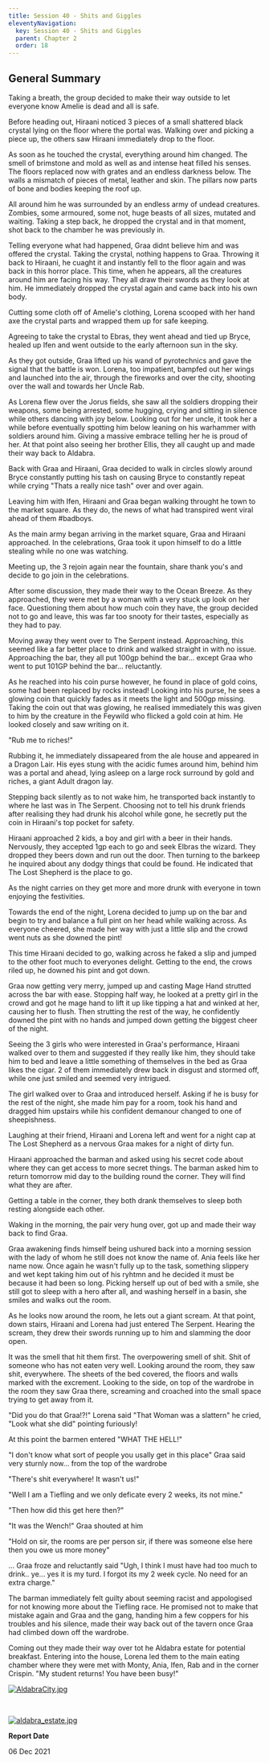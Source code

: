 ```yaml
---
title: Session 40 - Shits and Giggles
eleventyNavigation:
  key: Session 40 - Shits and Giggles
  parent: Chapter 2
  order: 18
---
```


## General Summary

Taking a breath, the group decided to make their way outside to let everyone know Amelie is dead and all is safe.  

 Before heading out, Hiraani noticed 3 pieces of a small shattered black crystal lying on the floor where the portal was. Walking over and picking a piece up, the others saw Hiraani immediately drop to the floor.  

 As soon as he touched the crystal, everything around him changed. The smell of brimstone and mold as well as and intense heat filled his senses. The floors replaced now with grates and an endless darkness below. The walls a mismatch of pieces of metal, leather and skin. The pillars now parts of bone and bodies keeping the roof up.  

 All around him he was surrounded by an endless army of undead creatures. Zombies, some armoured, some not, huge beasts of all sizes, mutated and waiting. Taking a step back, he dropped the crystal and in that moment, shot back to the chamber he was previously in.  

 Telling everyone what had happened, Graa didnt believe him and was offered the crystal. Taking the crystal, nothing happens to Graa. Throwing it back to Hiraani, he cuaght it and instantly fell to the floor again and was back in this horror place. This time, when he appears, all the creatures around him are facing his way. They all draw their swords as they look at him. He immediately dropped the crystal again and came back into his own body.  

 Cutting some cloth off of Amelie's clothing, Lorena scooped with her hand axe the crystal parts and wrapped them up for safe keeping.  

 Agreeing to take the crystal to Ebras, they went ahead and tied up Bryce, healed up Ifen and went outside to the early afternoon sun in the sky.  

 As they got outside, Graa lifted up his wand of pyrotechnics and gave the signal that the battle is won. Lorena, too impatient, bampfed out her wings and launched into the air, through the fireworks and over the city, shooting over the wall and towards her Uncle Rab.  

 As Lorena flew over the Jorus fields, she saw all the soldiers dropping their weapons, some being arrested, some hugging, crying and sitting in silence while others dancing with joy below. Looking out for her uncle, it took her a while before eventually spotting him below leaning on his warhammer with soldiers around him. Giving a massive embrace telling her he is proud of her. At that point also seeing her brother Ellis, they all caught up and made their way back to Aldabra.  

 Back with Graa and Hiraani, Graa decided to walk in circles slowly around Bryce constantly putting his tash on causing Bryce to constantly repeat while crying "Thats a really nice tash" over and over again.  

 Leaving him with Ifen, Hiraani and Graa began walking throught he town to the market square. As they do, the news of what had transpired went viral ahead of them #badboys.  

 As the main army began arriving in the market square, Graa and Hiraani approached. In the celebrations, Graa took it upon himself to do a little stealing while no one was watching.  

 Meeting up, the 3 rejoin again near the fountain, share thank you's and decide to go join in the celebrations.  

 After some discussion, they made their way to the Ocean Breeze. As they approached, they were met by a woman with a very stuck up look on her face. Questioning them about how much coin they have, the group decided not to go and leave, this was far too snooty for their tastes, especially as they had to pay.  

 Moving away they went over to The Serpent instead. Approaching, this seemed like a far better place to drink and walked straight in with no issue. Approaching the bar, they all put 100gp behind the bar... except Graa who went to put 101GP behind the bar... reluctantly.  

 As he reached into his coin purse however, he found in place of gold coins, some had been replaced by rocks instead! Looking into his purse, he sees a glowing coin that quickly fades as it meets the light and 500gp missing. Taking the coin out that was glowing, he realised immediately this was given to him by the creature in the Feywild who flicked a gold coin at him. He looked closely and saw writing on it.  

 "Rub me to riches!"  

 Rubbing it, he immediately dissapeared from the ale house and appeared in a Dragon Lair. His eyes stung with the acidic fumes around him, behind him was a portal and ahead, lying asleep on a large rock surround by gold and riches, a giant Adult dragon lay.  

 Stepping back silently as to not wake him, he transported back instantly to where he last was in The Serpent. Choosing not to tell his drunk friends after realising they had drunk his alcohol while gone, he secretly put the coin in Hiraani's top pocket for safety.  

 Hiraani approached 2 kids, a boy and girl with a beer in their hands. Nervously, they accepted 1gp each to go and seek Elbras the wizard. They dropped they beers down and run out the door. Then turning to the barkeep he inquired about any dodgy things that could be found. He indicated that The Lost Shepherd is the place to go.  

 As the night carries on they get more and more drunk with everyone in town enjoying the festivities.  

 Towards the end of the night, Lorena decided to jump up on the bar and begin to try and balance a full pint on her head while walking across. As everyone cheered, she made her way with just a little slip and the crowd went nuts as she downed the pint!  

 This time Hiraani decided to go, walking across he faked a slip and jumped to the other foot much to everyones delight. Getting to the end, the crows riled up, he downed his pint and got down.  

 Graa now getting very merry, jumped up and casting Mage Hand strutted across the bar with ease. Stopping half way, he looked at a pretty girl in the crowd and got he mage hand to lift it up like tipping a hat and winked at her, causing her to flush. Then strutting the rest of the way, he confidently downed the pint with no hands and jumped down getting the biggest cheer of the night.  

 Seeing the 3 girls who were interested in Graa's performance, Hiraani walked over to them and suggested if they really like him, they should take him to bed and leave a little something of themselves in the bed as Graa likes the cigar. 2 of them immediately drew back in disgust and stormed off, while one just smiled and seemed very intrigued.  

 The girl walked over to Graa and introduced herself. Asking if he is busy for the rest of the night, she made him pay for a room, took his hand and dragged him upstairs while his confident demanour changed to one of sheepishness.  

 Laughing at their friend, Hiraani and Lorena left and went for a night cap at The Lost Shepherd as a nervous Graa makes for a night of dirty fun.  

 Hiraani approached the barman and asked using his secret code about where they can get access to more secret things. The barman asked him to return tomorrow mid day to the building round the corner. They will find what they are after.  

 Getting a table in the corner, they both drank themselves to sleep both resting alongside each other.  

 Waking in the morning, the pair very hung over, got up and made their way back to find Graa.  

 Graa awakening finds himself being ushured back into a morning session with the lady of whom he still does not know the name of. Ania feels like her name now. Once again he wasn't fully up to the task, something slippery and wet kept taking him out of his ryhtmn and he decided it must be because it had been so long. Picking herself up out of bed with a smile, she still got to sleep with a hero after all, and washing herself in a basin, she smiles and walks out the room.  

 As he looks now around the room, he lets out a giant scream. At that point, down stairs, Hiraani and Lorena had just entered The Serpent. Hearing the scream, they drew their swords running up to him and slamming the door open.  

 It was the smell that hit them first. The overpowering smell of shit. Shit of someone who has not eaten very well. Looking around the room, they saw shit, everywhere. The sheets of the bed covered, the floors and walls marked with the excrement. Looking to the side, on top of the wardrobe in the room they saw Graa there, screaming and croached into the small space trying to get away from it.  

 "Did you do that Graa!?!" Lorena said "That Woman was a slattern" he cried, "Look what she did" pointing furiously!  

 At this point the barmen entered "WHAT THE HELL!"  

 "I don't know what sort of people you usally get in this place" Graa said very sturnly now... from the top of the wardrobe  

 "There's shit everywhere! It wasn't us!"  

 "Well I am a Tiefling and we only deficate every 2 weeks, its not mine."  

 "Then how did this get here then?"  

 "It was the Wench!" Graa shouted at him  

 "Hold on sir, the rooms are per person sir, if there was someone else here then you owe us more money"  

 ... Graa froze and reluctantly said "Ugh, I think I must have had too much to drink.. ye... yes it is my turd. I forgot its my 2 week cycle. No need for an extra charge."  

 The barman immediately felt guilty about seeming racist and appologised for not knowing more about the Tiefling race. He promised not to make that mistake again and Graa and the gang, handing him a few coppers for his troubles and his silence, made their way back out of the tavern once Graa had climbed down off the wardrobe.  

 Coming out they made their way over tot he Aldabra estate for potential breakfast. Entering into the house, Lorena led them to the main eating chamber where they were met with Monty, Ania, Ifen, Rab and in the corner Crispin. "My student returns! You have been busy!"

[![](/uploads/images/e9b1acef0c9d236b0953436d8e097b08.jpg "AldabraCity.jpg")](/i/2938614 "AldabraCity.jpg")

 

[![](/uploads/images/3e0593f42fea5787ca28acaab596e982.jpg "aldabra_estate.jpg")](/i/2938609 "aldabra_estate.jpg")

**Report Date**

06 Dec 2021